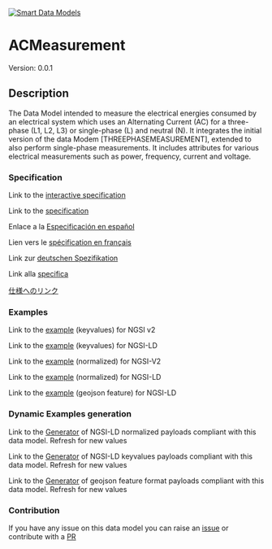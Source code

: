 [![Smart Data Models](https://smartdatamodels.org/wp-content/uploads/2022/01/SmartDataModels_logo.png "Logo")](https://smartdatamodels.org)
# ACMeasurement
Version: 0.0.1

## Description 

The Data Model intended to measure the electrical energies consumed by an electrical system which uses an Alternating Current (AC) for a three-phase (L1, L2, L3) or single-phase (L) and neutral (N). It integrates the initial version of the data Modem [THREEPHASEMEASUREMENT], extended to also perform single-phase measurements. It includes attributes for various electrical measurements such as power, frequency, current and voltage.
### Specification

Link to the [interactive specification](https://swagger.lab.fiware.org/?url=https://smart-data-models.github.io/dataModel.Energy/ACMeasurement/swagger.yaml)

Link to the [specification](https://github.com/smart-data-models/dataModel.Energy/blob/master/ACMeasurement/doc/spec.md)

Enlace a la [Especificación en español](https://github.com/smart-data-models/dataModel.Energy/blob/master/ACMeasurement/doc/spec_ES.md)

Lien vers le [spécification en français](https://github.com/smart-data-models/dataModel.Energy/blob/master/ACMeasurement/doc/spec_FR.md)

Link zur [deutschen Spezifikation](https://github.com/smart-data-models/dataModel.Energy/blob/master/ACMeasurement/doc/spec_DE.md)

Link alla [specifica](https://github.com/smart-data-models/dataModel.Energy/blob/master/ACMeasurement/doc/spec_IT.md)

[仕様へのリンク](https://github.com/smart-data-models/dataModel.Energy/blob/master/ACMeasurement/doc/spec_JA.md)
### Examples

Link to the [example](https://smart-data-models.github.io/dataModel.Energy/ACMeasurement/examples/example.json) (keyvalues) for NGSI v2

Link to the [example](https://smart-data-models.github.io/dataModel.Energy/ACMeasurement/examples/example.jsonld) (keyvalues) for NGSI-LD

Link to the [example](https://smart-data-models.github.io/dataModel.Energy/ACMeasurement/examples/example-normalized.json) (normalized) for NGSI-V2

Link to the [example](https://smart-data-models.github.io/dataModel.Energy/ACMeasurement/examples/example-normalized.jsonld) (normalized) for NGSI-LD

Link to the [example](https://smart-data-models.github.io/dataModel.Energy/ACMeasurement/examples/example-geojsonfeature.json) (geojson feature) for NGSI-LD
### Dynamic Examples generation

Link to the [Generator](https://smartdatamodels.org/extra/ngsi-ld_generator.php?schemaUrl=https://raw.githubusercontent.com/smart-data-models/dataModel.Energy/master/ACMeasurement/schema.json&email=info@smartdatamodels.org) of NGSI-LD normalized payloads compliant with this data model. Refresh for new values

Link to the [Generator](https://smartdatamodels.org/extra/ngsi-ld_generator_keyvalues.php?schemaUrl=https://raw.githubusercontent.com/smart-data-models/dataModel.Energy/master/ACMeasurement/schema.json&email=info@smartdatamodels.org) of NGSI-LD keyvalues payloads compliant with this data model. Refresh for new values

Link to the [Generator](https://smartdatamodels.org/extra/geojson_features_generator.php?schemaUrl=https://raw.githubusercontent.com/smart-data-models/dataModel.Energy/master/ACMeasurement/schema.json&email=info@smartdatamodels.org) of geojson feature format payloads compliant with this data model. Refresh for new values
### Contribution

 If you have any issue on this data model you can raise an [issue](https://github.com/smart-data-models/dataModel.Energy/issues)  or contribute with a [PR](https://github.com/smart-data-models/dataModel.Energy/pulls)